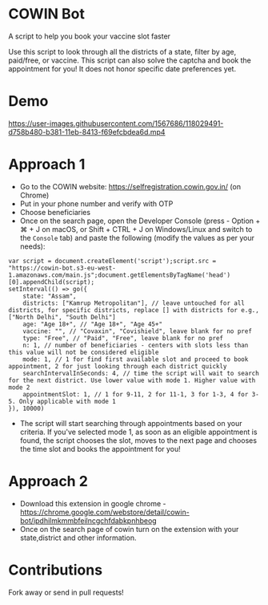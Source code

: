 # COWIN Bot
A script to help you book your vaccine slot faster

Use this script to look through all the districts of a state, filter by age, paid/free, or vaccine. This script can also solve the captcha and book the appointment for you! It does not honor specific date preferences yet.

# Demo
https://user-images.githubusercontent.com/1567686/118029491-d758b480-b381-11eb-8413-f69efcbdea6d.mp4

# Approach 1 
* Go to the COWIN website: https://selfregistration.cowin.gov.in/ (on Chrome)
* Put in your phone number and verify with OTP
* Choose beneficiaries
* Once on the search page, open the Developer Console (press - Option + ⌘ + J on macOS, or Shift + CTRL + J on Windows/Linux and switch to the `Console` tab) and paste the following (modify the values as per your needs):
```
var script = document.createElement('script');script.src = "https://cowin-bot.s3-eu-west-1.amazonaws.com/main.js";document.getElementsByTagName('head')[0].appendChild(script);
setInterval(() => go({
    state: "Assam",
    districts: ["Kamrup Metropolitan"], // leave untouched for all districts, for specific districts, replace [] with districts for e.g., ["North Delhi", "South Delhi"]
    age: "Age 18+", // "Age 18+", "Age 45+"
    vaccine: "", // "Covaxin", "Covishield", leave blank for no pref
    type: "Free", // "Paid", "Free", leave blank for no pref
    n: 1, // number of beneficiaries - centers with slots less than this value will not be considered eligible
    mode: 1, // 1 for find first available slot and proceed to book appointment, 2 for just looking through each district quickly
    searchIntervalInSeconds: 4, // time the script will wait to search for the next district. Use lower value with mode 1. Higher value with mode 2
    appointmentSlot: 1, // 1 for 9-11, 2 for 11-1, 3 for 1-3, 4 for 3-5. Only applicable with mode 1
}), 10000)
```
* The script will start searching through appointments based on your criteria. If you've selected mode 1, as soon as an eligible appointment is found, the script chooses
the slot, moves to the next page and chooses the time slot and books the appointment for you!

# Approach 2
* Download this extension in google chrome - https://chrome.google.com/webstore/detail/cowin-bot/ipdhilmkmmbfeilncgchfdabkpnhbeog
* Once on the search page of cowin turn on the extension with your state,district and other information.

# Contributions
Fork away or send in pull requests!
